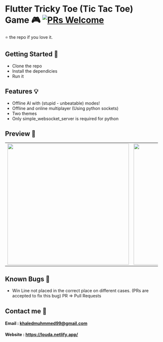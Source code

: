 # Flutter Tricky Toe (Tic Tac Toe) Game 🎮 [![PRs Welcome](https://img.shields.io/badge/PRs-welcome-brightgreen.svg?style=flat-square)](http://makeapullrequest.com)

⭐️ the repo if you love it.

## Getting Started 🚀

- Clone the repo
- Install the dependicies
- Run it

## Features 💡

- Offline AI with (stupid - unbeatable) modes!
- Offline and online multiplayer (Using python sockets)
- Two themes
- Only simple_websocket_server is required for python

## Preview 📸


|                                           |                                           |                                           |
| ----------------------------------------- | ----------------------------------------- | ----------------------------------------- |
| <img src="screenshots/Screenshot 2022-07-19 at 12.40.47 PM.png" width="400"> | <img src="screenshots/Screenshot 2022-07-19 at 12.53.59 PM.png" width="400"> | <img src="screenshots/Screenshot 2022-07-19 at 12.41.10 PM.png" width="400"> |

## Known Bugs 🐞

- Win Line not placed in the correct place on different cases. (PRs are accepted to fix this bug) PR => Pull Requests

## Contact me 📧
#### Email : khaledmuhmmed99@gmail.com
#### Website : https://louda.netlify.app/
